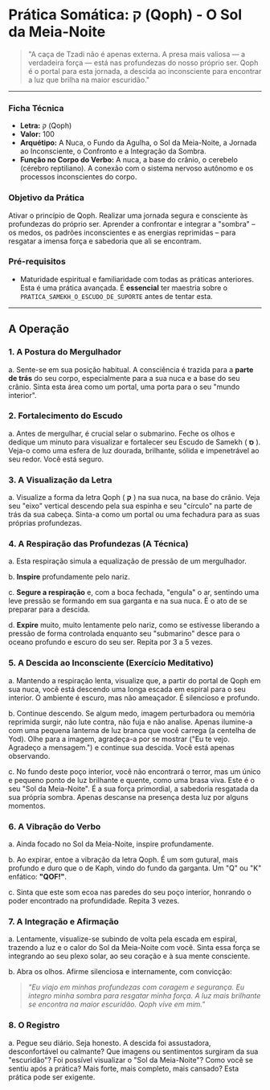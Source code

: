 # Prática Somática: ק (Qoph) - O Sol da Meia-Noite

> "A caça de Tzadi não é apenas externa. A presa mais valiosa — a verdadeira força — está nas profundezas do nosso próprio ser. Qoph é o portal para esta jornada, a descida ao inconsciente para encontrar a luz que brilha na maior escuridão."

---

### Ficha Técnica

* **Letra:** ק (Qoph)
* **Valor:** 100
* **Arquétipo:** A Nuca, o Fundo da Agulha, o Sol da Meia-Noite, a Jornada ao Inconsciente, o Confronto e a Integração da Sombra.
* **Função no Corpo do Verbo:** A nuca, a base do crânio, o cerebelo (cérebro reptiliano). A conexão com o sistema nervoso autônomo e os processos inconscientes do corpo.

### Objetivo da Prática

Ativar o princípio de Qoph. Realizar uma jornada segura e consciente às profundezas do próprio ser. Aprender a confrontar e integrar a "sombra" – os medos, os padrões inconscientes e as energias reprimidas – para resgatar a imensa força e sabedoria que ali se encontram.

### Pré-requisitos

* Maturidade espiritual e familiaridade com todas as práticas anteriores. Esta é uma prática avançada. É **essencial** ter maestria sobre o `PRATICA_SAMEKH_O_ESCUDO_DE_SUPORTE` antes de tentar esta.

---

## A Operação

### 1. A Postura do Mergulhador

a. Sente-se em sua posição habitual. A consciência é trazida para a **parte de trás** do seu corpo, especialmente para a sua nuca e a base do seu crânio. Sinta esta área como um portal, uma porta para o seu "mundo interior".

### 2. Fortalecimento do Escudo

a. Antes de mergulhar, é crucial selar o submarino. Feche os olhos e dedique um minuto para visualizar e fortalecer seu Escudo de Samekh ( **ס** ). Veja-o como uma esfera de luz dourada, brilhante, sólida e impenetrável ao seu redor. Você está seguro.

### 3. A Visualização da Letra

a. Visualize a forma da letra Qoph ( **ק** ) na sua nuca, na base do crânio. Veja seu "eixo" vertical descendo pela sua espinha e seu "círculo" na parte de trás da sua cabeça. Sinta-a como um portal ou uma fechadura para as suas próprias profundezas.

### 4. A Respiração das Profundezas (A Técnica)

a. Esta respiração simula a equalização de pressão de um mergulhador.

b. **Inspire** profundamente pelo nariz.

c. **Segure a respiração** e, com a boca fechada, "engula" o ar, sentindo uma leve pressão se formando em sua garganta e na sua nuca. É o ato de se preparar para a descida.

d. **Expire** muito, muito lentamente pelo nariz, como se estivesse liberando a pressão de forma controlada enquanto seu "submarino" desce para o oceano profundo e escuro do seu ser. Repita por 3 a 5 vezes.

### 5. A Descida ao Inconsciente (Exercício Meditativo)

a. Mantendo a respiração lenta, visualize que, a partir do portal de Qoph em sua nuca, você está descendo uma longa escada em espiral para o seu interior. O ambiente é escuro, mas não ameaçador. É silencioso e profundo.

b. Continue descendo. Se algum medo, imagem perturbadora ou memória reprimida surgir, não lute contra, não fuja e não analise. Apenas ilumine-a com uma pequena lanterna de luz branca que você carrega (a centelha de Yod). Olhe para a imagem, agradeça-a por se mostrar ("Eu te vejo. Agradeço a mensagem.") e continue sua descida. Você está apenas observando.

c. No fundo deste poço interior, você não encontrará o terror, mas um único e pequeno ponto de luz brilhante e quente, como uma brasa viva. Este é o seu "Sol da Meia-Noite". É a sua força primordial, a sabedoria resgatada da sua própria sombra. Apenas descanse na presença desta luz por alguns momentos.

### 6. A Vibração do Verbo

a. Ainda focado no Sol da Meia-Noite, inspire profundamente.

b. Ao expirar, entoe a vibração da letra Qoph. É um som gutural, mais profundo e duro que o de Kaph, vindo do fundo da garganta. Um "Q" ou "K" enfático: **"QOF!"**.

c. Sinta que este som ecoa nas paredes do seu poço interior, honrando o poder encontrado na profundidade. Repita 3 vezes.

### 7. A Integração e Afirmação

a. Lentamente, visualize-se subindo de volta pela escada em espiral, trazendo a luz e o calor do Sol da Meia-Noite com você. Sinta essa força se integrando ao seu plexo solar, ao seu coração e à sua mente consciente.

b. Abra os olhos. Afirme silenciosa e internamente, com convicção:

> *"Eu viajo em minhas profundezas com coragem e segurança. Eu integro minha sombra para resgatar minha força. A luz mais brilhante se encontra na maior escuridão. Qoph vive em mim."*

### 8. O Registro

a. Pegue seu diário. Seja honesto. A descida foi assustadora, desconfortável ou calmante? Que imagens ou sentimentos surgiram da sua "escuridão"? Foi possível visualizar o "Sol da Meia-Noite"? Como você se sentiu após a prática? Mais forte, mais completo, mais cansado? Esta prática pode ser exigente.
